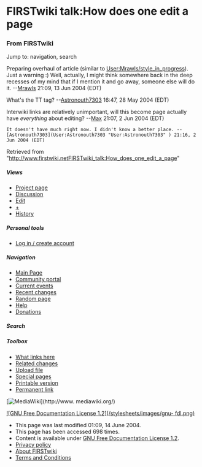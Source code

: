 # FIRSTwiki talk:How does one edit a page

### From FIRSTwiki

Jump to: navigation, search

Preparing overhaul of article (similar to
[User:Mrawls/style_in_progress](User:Mrawls/style_in_progress
"User:Mrawls/style in progress" )). Just a warning :) Well, actually, I might
think somewhere back in the deep recesses of my mind that if I mention it and
go away, someone else will do it. --[Mrawls](User:Mrawls
"User:Mrawls" ) 21:09, 13 Jun 2004 (EDT)

What's the TT tag? --[Astronouth7303](User:Astronouth7303
"User:Astronouth7303" ) 16:47, 28 May 2004 (EDT)

Interwiki links are relatively unimportant, will this become page actually
have _everything_ about editing? --[Max](User:Max "User:Max" )
21:07, 2 Jun 2004 (EDT)

    It doesn't have much right now. I didn't know a better place. --[Astronouth7303](User:Astronouth7303 "User:Astronouth7303" ) 21:16, 2 Jun 2004 (EDT) 

Retrieved from
"<http://www.firstwiki.netFIRSTwiki_talk:How_does_one_edit_a_page>"

##### Views

  * [Project page](FIRSTwiki:How_does_one_edit_a_page)
  * [Discussion](FIRSTwiki_talk:How_does_one_edit_a_page)
  * [Edit](/index.php?title=FIRSTwiki_talk:How_does_one_edit_a_page&action=edit)
  * [+](/index.php?title=FIRSTwiki_talk:How_does_one_edit_a_page&action=edit&section=new)
  * [History](/index.php?title=FIRSTwiki_talk:How_does_one_edit_a_page&action=history)

##### Personal tools

  * [Log in / create account](/index.php?title=Special:Userlogin&returnto=FIRSTwiki_talk:How_does_one_edit_a_page)

[](Main_Page "Main Page" )

##### Navigation

  * [Main Page](Main_Page)
  * [Community portal](FIRSTwiki:Community_portal)
  * [Current events](Current_events)
  * [Recent changes](Special:Recentchanges)
  * [Random page](Special:Random)
  * [Help](Help:Contents)
  * [Donations](FIRSTwiki:Site_support)

##### Search



##### Toolbox

  * [What links here](Special:Whatlinkshere/FIRSTwiki_talk:How_does_one_edit_a_page)
  * [Related changes](Special:Recentchangeslinked/FIRSTwiki_talk:How_does_one_edit_a_page)
  * [Upload file](Special:Upload)
  * [Special pages](Special:Specialpages)
  * [Printable version](/index.php?title=FIRSTwiki_talk:How_does_one_edit_a_page&printable=yes)
  * [Permanent link](/index.php?title=FIRSTwiki_talk:How_does_one_edit_a_page&oldid=37789)

[![MediaWiki](/skins/common/images/poweredby_mediawiki_88x31.png)](http://www.
mediawiki.org/)

[![GNU Free Documentation License 1.2](/stylesheets/images/gnu-
fdl.png)](http://www.gnu.org/copyleft/fdl.html)

  * This page was last modified 01:09, 14 June 2004.
  * This page has been accessed 698 times.
  * Content is available under [GNU Free Documentation License 1.2](http://www.gnu.org/copyleft/fdl.html "http://www.gnu.org/copyleft/fdl.html" ).
  * [Privacy policy](FIRSTwiki:Privacy_policy "FIRSTwiki:Privacy policy" )
  * [About FIRSTwiki](FIRSTwiki:About "FIRSTwiki:About" )
  * [Terms and Conditions](FIRSTwiki:Terms_and_conditions "FIRSTwiki:Terms and conditions" )


